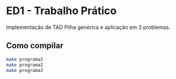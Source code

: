 # ED1 - Trabalho Prático

Implementação de TAD Pilha genérica e aplicação em 3 problemas.

## Como compilar
```bash
make programa1
make programa2
make programa3
